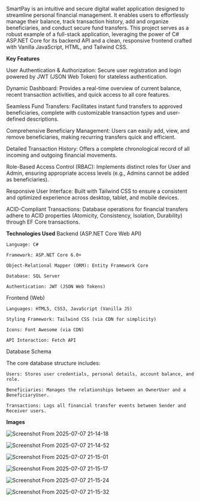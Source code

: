 SmartPay is an intuitive and secure digital wallet application designed to streamline personal financial management. It enables users to effortlessly manage their balance, track transaction history, add and organize beneficiaries, and conduct secure fund transfers. This project serves as a robust example of a full-stack application, leveraging the power of C# ASP.NET Core for its backend API and a clean, responsive frontend crafted with Vanilla JavaScript, HTML, and Tailwind CSS.

**Key Features**


User Authentication & Authorization: Secure user registration and login powered by JWT (JSON Web Token) for stateless authentication.

Dynamic Dashboard: Provides a real-time overview of current balance, recent transaction activities, and quick access to all core features.

Seamless Fund Transfers: Facilitates instant fund transfers to approved beneficiaries, complete with customizable transaction types and user-defined descriptions.

Comprehensive Beneficiary Management: Users can easily add, view, and remove beneficiaries, making recurring transfers quick and efficient.

Detailed Transaction History: Offers a complete chronological record of all incoming and outgoing financial movements.

Role-Based Access Control (RBAC): Implements distinct roles for User and Admin, ensuring appropriate access levels (e.g., Admins cannot be added as beneficiaries).

Responsive User Interface: Built with Tailwind CSS to ensure a consistent and optimized experience across desktop, tablet, and mobile devices.

ACID-Compliant Transactions: Database operations for financial transfers adhere to ACID properties (Atomicity, Consistency, Isolation, Durability) through EF Core transactions.

**Technologies Used**
Backend (ASP.NET Core Web API)

    Language: C#

    Framework: ASP.NET Core 6.0+

    Object-Relational Mapper (ORM): Entity Framework Core

    Database: SQL Server

    Authentication: JWT (JSON Web Tokens)

Frontend (Web)

    Languages: HTML5, CSS3, JavaScript (Vanilla JS)

    Styling Framework: Tailwind CSS (via CDN for simplicity)

    Icons: Font Awesome (via CDN)

    API Interaction: Fetch API

Database Schema 

The core database structure includes:

    Users: Stores user credentials, personal details, account balance, and role.

    Beneficiaries: Manages the relationships between an OwnerUser and a BeneficiaryUser.

    Transactions: Logs all financial transfer events between Sender and Receiver users.

**Images** 

![Screenshot From 2025-07-07 21-14-18](https://github.com/user-attachments/assets/4dda1c52-8cff-49f6-a67f-93412708d0c0)

![Screenshot From 2025-07-07 21-14-52](https://github.com/user-attachments/assets/7c68d7af-8fdc-4031-a145-78eac5ae8abd)

![Screenshot From 2025-07-07 21-15-01](https://github.com/user-attachments/assets/f625c981-8eb5-498c-b72a-222e79bfe1b2)

![Screenshot From 2025-07-07 21-15-17](https://github.com/user-attachments/assets/60368a9b-409c-4a91-a31c-0900c82c589f)

![Screenshot From 2025-07-07 21-15-24](https://github.com/user-attachments/assets/a7a4742a-5259-4ec5-9b7c-a18baa799c62)

![Screenshot From 2025-07-07 21-15-32](https://github.com/user-attachments/assets/1b9bd781-68cd-4c51-ba06-e098b5182f1e)








